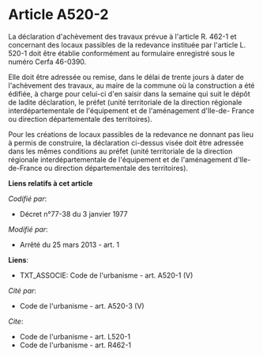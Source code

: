 # Article A520-2

La déclaration d'achèvement des travaux prévue à l'article R. 462-1 et concernant des locaux passibles de la redevance
instituée par l'article L. 520-1 doit être établie conformément au formulaire enregistré sous le numéro Cerfa 46-0390. 

Elle doit être adressée ou remise, dans le délai de trente jours à dater de l'achèvement des travaux, au maire de la commune
où la construction a été édifiée, à charge pour celui-ci d'en saisir dans la semaine qui suit le dépôt de ladite déclaration,
le préfet (unité territoriale de la direction régionale interdépartementale de l'équipement et de l'aménagement d'Ile-de-
France ou direction départementale des territoires). 

Pour les créations de locaux passibles de la redevance ne donnant pas lieu à permis de construire, la déclaration ci-dessus
visée doit être adressée dans les mêmes conditions au préfet (unité territoriale de la direction régionale
interdépartementale de l'équipement et de l'aménagement d'Ile-de-France ou direction départementale des territoires).

**Liens relatifs à cet article**

_Codifié par_:

  - Décret n°77-38 du 3 janvier 1977

_Modifié par_:

  - Arrêté du 25 mars 2013 - art. 1

**Liens**:

  - TXT_ASSOCIE: Code de l'urbanisme - art. A520-1 (V)

_Cité par_:

  - Code de l'urbanisme - art. A520-3 (V)

_Cite_:

  - Code de l'urbanisme - art. L520-1
  - Code de l'urbanisme - art. R462-1
